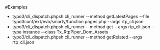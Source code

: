 
#Examples
* typo3/cli_dispatch.phpsh cli_runner --method getLatestPages --file typo3conf/ext/evb/smarty/function.pages.php --args rtp_cli.json
* typo3/cli_dispatch.phpsh cli_runner --method get --args rtp_cli.json --type instance --class Tx_RtpPiper_Dom_Assets
* typo3/cli_dispatch.phpsh cli_runner --method getRelated --args rtp_cli.json